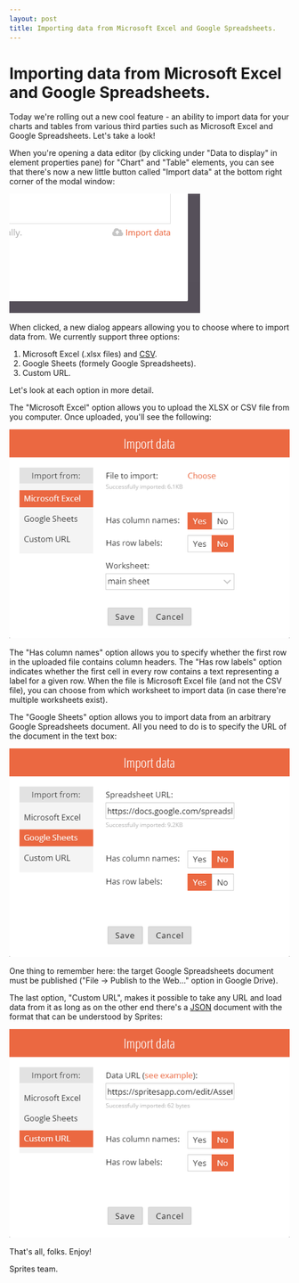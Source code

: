 ```yaml
---
layout: post
title: Importing data from Microsoft Excel and Google Spreadsheets.
---
```


# Importing data from Microsoft Excel and Google Spreadsheets.

Today we're rolling out a new cool feature - an ability to import data for your charts and tables from various third parties such as Microsoft Excel and Google Spreadsheets. Let's take a look!

When you're opening a data editor (by clicking under "Data to display" in element properties pane) for "Chart" and "Table" elements, you can see that there's now a new little button called "Import data" at the bottom right corner of the modal window:

![Import data](/assets/img/posts/import-button.png "Import data")

When clicked, a new dialog appears allowing you to choose where to import data from. We currently support three options:

1. Microsoft Excel (.xlsx files) and [CSV](http://en.wikipedia.org/wiki/Comma-separated_values).
2. Google Sheets (formely Google Spreadsheets).
3. Custom URL.

Let's look at each option in more detail.

The "Microsoft Excel" option allows you to upload the XLSX or CSV file from you computer. Once uploaded, you'll see the following:

![Import from Excel](/assets/img/posts/import-excel.png "Import from Excel")

The "Has column names" option allows you to specify whether the first row in the uploaded file contains column headers. The "Has row labels" option indicates whether the first cell in every row contains a text representing a label for a given row. When the file is Microsoft Excel file (and not the CSV file), you can choose from which worksheet to import data (in case there're multiple worksheets exist).

The "Google Sheets" option allows you to import data from an arbitrary Google Spreadsheets document. All you need to do is to specify the URL of the document in the text box:

![Import from Google Spreadsheets](/assets/img/posts/import-google.png "Import from Google Spreadsheets")

One thing to remember here: the target Google Spreadsheets document must be published ("File -> Publish to the Web..." option in Google Drive).

The last option, "Custom URL", makes it possible to take any URL and load data from it as long as on the other end there's a [JSON](http://en.wikipedia.org/wiki/JSON) document with the format that can be understood by Sprites:

![Import from URL](/assets/img/posts/import-url.png "Import from URL")

That's all, folks. Enjoy!

Sprites team.

